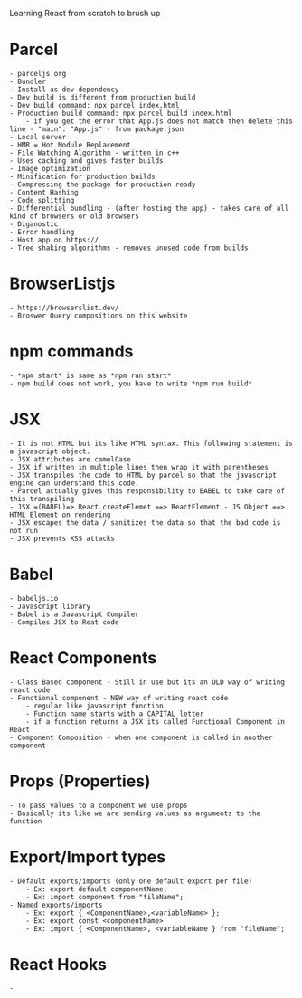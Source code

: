 Learning React from scratch to brush up 

# Parcel
    - parceljs.org
    - Bundler
    - Install as dev dependency
    - Dev build is different from production build
    - Dev build command: npx parcel index.html
    - Production build command: npx parcel build index.html
        - if you get the error that App.js does not match then delete this line - "main": "App.js" - from package.json
    - Local server
    - HMR = Hot Module Replacement
    - File Watching Algorithm - written in c++
    - Uses caching and gives faster builds
    - Image optimization
    - Minification for production builds
    - Compressing the package for production ready
    - Content Hashing
    - Code splitting
    - Differential bundling - (after hosting the app) - takes care of all kind of browsers or old browsers
    - Diganostic
    - Error handling
    - Host app on https://
    - Tree shaking algorithms - removes unused code from builds



# BrowserListjs
    - https://browserslist.dev/
    - Broswer Query compositions on this website

# npm commands
    - *npm start* is same as *npm run start*
    - npm build does not work, you have to write *npm run build*
# JSX
    - It is not HTML but its like HTML syntax. This following statement is a javascript object.
    - JSX attributes are camelCase
    - JSX if written in multiple lines then wrap it with parentheses
    - JSX transpiles the code to HTML by parcel so that the javascript engine can understand this code.
    - Parcel actually gives this responsibility to BABEL to take care of this transpiling
    - JSX =(BABEL)=> React.createElemet ==> ReactElement - JS Object ==> HTML Element on rendering
    - JSX escapes the data / sanitizes the data so that the bad code is not run
    - JSX prevents XSS attacks
# Babel
    - babeljs.io
    - Javascript library
    - Babel is a Javascript Compiler
    - Compiles JSX to Reat code

# React Components
    - Class Based component - Still in use but its an OLD way of writing react code
    - Functional component - NEW way of writing react code
        - regular like javascript function
        - Function name starts with a CAPITAL letter
        - if a function returns a JSX its called Functional Component in React
    - Component Composition - when one component is called in another component

# Props (Properties)
    - To pass values to a component we use props
    - Basically its like we are sending values as arguments to the function

# Export/Import types
    - Default exports/imports (only one default export per file) 
        - Ex: export default componentName;
        - Ex: import component from "fileName";
    - Named exports/imports
        - Ex: export { <ComponentName>,<variableName> };
        - Ex: export const <componentName>
        - Ex: import { <ComponentName>, <variableName } from "fileName";

# React Hooks
    - 